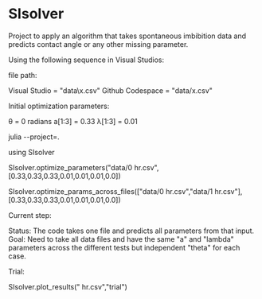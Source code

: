 # SIsolver

Project to apply an algorithm that takes spontaneous imbibition data and predicts contact angle or any other missing parameter.  

Using the following sequence in Visual Studios:

file path:

Visual Studio = "data\\x.csv"
Github Codespace = "data/x.csv"

Initial optimization parameters:

θ = 0 radians
a[1:3] = 0.33
λ[1:3] = 0.01

julia --project=.

using SIsolver

SIsolver.optimize_parameters("data/0 hr.csv",[0.33,0.33,0.33,0.01,0.01,0.01,0.0])

SIsolver.optimize_params_across_files(["data/0 hr.csv","data/1 hr.csv"], [0.33,0.33,0.33,0.01,0.01,0.01,0.0])

Current step:

Status: The code takes one file and predicts all parameters from that input.
Goal: Need to take all data files and have the same "a" and "lambda" parameters across the different tests but independent "theta" for each case.

Trial:

SIsolver.plot_results(" hr.csv","trial")

